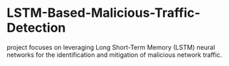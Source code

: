 # LSTM-Based-Malicious-Traffic-Detection
project focuses on leveraging Long Short-Term Memory (LSTM) neural networks for the identification and mitigation of malicious network traffic.

